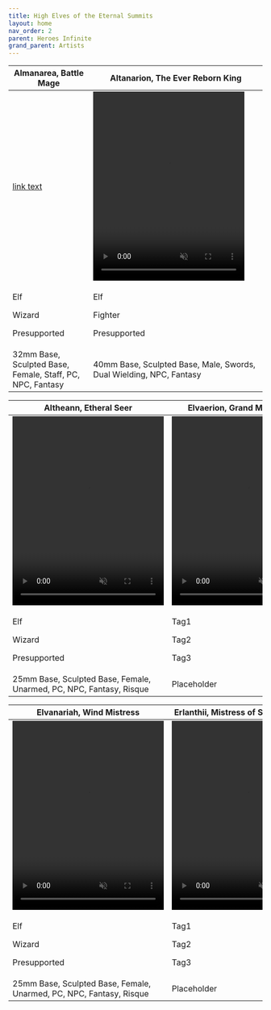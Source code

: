 ```yaml
---
title: High Elves of the Eternal Summits
layout: home
nav_order: 2
parent: Heroes Infinite
grand_parent: Artists
---
```


<table>
  <thead>
    <tr>
      <th>Almanarea, Battle Mage</th>
      <th>Altanarion, The Ever Reborn King</th>
    </tr>
  </thead>
  <tbody>
    <tr>
      <td>
        <a href="https://github.com/Exitalterego/tfistls/raw/main/assets/webm/infiniteheroes/highelves/Altanarion.webm" target="_blank">link text</a>
      </td>
      <td>
        <video width='300' height='375' preload='auto' autoplay muted loop>
          <source src="https://github.com/Exitalterego/tfistls/raw/main/assets/webm/infiniteheroes/highelves/Altanarion.webm" type="video/webm; codecs=vp8, vorbis">
        </video>        
      </td>
    </tr>
    <tr>
      <td>
        <p class="label label-green">Elf</p>
        <p class="label label-yellow">Wizard</p>
        <p class="label label-red">Presupported</p>
      </td>
      <td>
        <p class="label label-green">Elf</p>
        <p class="label label-yellow">Fighter</p>
        <p class="label label-red">Presupported</p>
      </td>
    </tr>
    <tr>
      <td>32mm Base, Sculpted Base, Female, Staff, PC, NPC, Fantasy</td>
      <td>40mm Base, Sculpted Base, Male, Swords, Dual Wielding, NPC, Fantasy</td>
    </tr>
  </tbody>
</table>

<table>
  <thead>
    <tr>
      <th>Altheann, Etheral Seer</th>
      <th>Elvaerion, Grand Master Mage</th>
    </tr>
  </thead>
  <tbody>
    <tr>
      <td>
        <video width='300' height='375' preload='auto' autoplay muted loop>
          <source src="https://github.com/Exitalterego/tfistls/raw/main/assets/webm/infiniteheroes/highelves/Altheann.webm" type="video/webm; codecs=vp8, vorbis">
        </video>
      </td>
      <td>
        <video width='300' height='375' preload='auto' autoplay muted loop>
          <source src="https://github.com/Exitalterego/tfistls/raw/main/assets/webm/infiniteheroes/highelves/Elvaerion.webm" type="video/webm; codecs=vp8, vorbis">
        </video>
      </td>
    </tr>
    <tr>
      <td>
        <p class="label label-green">Elf</p>
        <p class="label label-yellow">Wizard</p>
        <p class="label label-red">Presupported</p>
      </td>
      <td>
        <p class="label label-green">Tag1</p>
        <p class="label label-yellow">Tag2</p>
        <p class="label label-red">Tag3</p>
      </td>
    </tr>
    <tr>
      <td>25mm Base, Sculpted Base, Female, Unarmed, PC, NPC, Fantasy, Risque</td>
      <td>Placeholder</td>
    </tr>
  </tbody>
</table>

<table>
  <thead>
    <tr>
      <th>Elvanariah, Wind Mistress</th>
      <th>Erlanthii, Mistress of Stone and Earth</th>
    </tr>
  </thead>
  <tbody>
    <tr>
      <td>
        <video width='300' height='375' preload='auto' autoplay muted loop>
          <source src="https://github.com/Exitalterego/tfistls/raw/main/assets/webm/infiniteheroes/highelves/Elvanariah.webm" type="video/webm; codecs=vp8, vorbis">
        </video>
      </td>
      <td>
        <video width='300' height='375' preload='auto' autoplay muted loop>
          <source src="https://github.com/Exitalterego/tfistls/raw/main/assets/webm/infiniteheroes/highelves/Erlanthii.webm" type="video/webm; codecs=vp8, vorbis">
        </video>
      </td>
    </tr>
    <tr>
      <td>
        <p class="label label-green">Elf</p>
        <p class="label label-yellow">Wizard</p>
        <p class="label label-red">Presupported</p>
      </td>
      <td>
        <p class="label label-green">Tag1</p>
        <p class="label label-yellow">Tag2</p>
        <p class="label label-red">Tag3</p>
      </td>
    </tr>
    <tr>
      <td>25mm Base, Sculpted Base, Female, Unarmed, PC, NPC, Fantasy, Risque</td>
      <td>Placeholder</td>
    </tr>
  </tbody>
</table>

